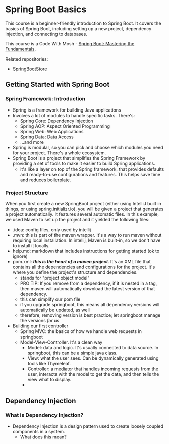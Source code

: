 # Spring Boot Basics
This course is a beginner-friendly introduction to Spring Boot. It covers the basics of Spring Boot, including setting up a new project, dependency injection, and connecting to databases.

This course is a Code With Mosh - [Spring Boot: Mastering the Fundamentals](https://members.codewithmosh.com/courses/enrolled/2741443).

Related repositories:
- [SpringBootStore](https://github.com/erincorbett88/SpringBootStore)

## Getting Started with Spring Boot
### Spring Framework: Introduction
- Spring is a framework for building Java applications
- Involves a lot of modules to handle specific tasks. There's:
  - Spring Core: Dependency Injection
  - Spring AOP: Aspect Oriented Programming
  - Spring Web: Web Applications
  - Spring Data: Data Access
  - ...and more
- Spring is modular, so you can pick and choose which modules you need for your project. There's a whole ecosystem.
- Spring Boot is a project that simplifies the Spring Framework by providing a set of tools to make it easier to build Spring applications.
  - it's like a layer on top of the Spring framework, that provides defaults and ready-to-use configurations and features. This helps save time and reduces boilerplate.
### Project Structure
When you first create a new SpringBoot project (either using IntelliJ built in things, or using spring.initializr.io), you will be given a 
project that generates a project automatically. It features several automatic files. In this example, we
used Maven to set up the project and it yielded the following files:
- .idea: config files, only used by intellij
- .mvn: this is part of the maven wrapper. It's a way to run maven without requiring local installation. In intellij, Maven is built-in, so we don't have to install it locally.
- help.md: markdown that includes instructions for getting started (ok to ignore)
- pom.xml: ***this is the heart of a maven project***. It's an XML file that contains all the dependencies and configurations for the project. It's where you define the project's structure and dependencies.
  - stands for "project object model"
  - PRO TIP: If you remove <version> from a dependency, if it is nested in a <parent> tag, then maven will automatically download the latest version of that dependency.
  - this can simplify our pom file
  - if you upgrade springboot, this means all dependency versions will automatically be updated, as well
  - therefore, removing version is best practice; let springboot manage the versions _for_ us
- Building our first controller
  - Spring MVC: the basics of how we handle web requests in springboot
  - Model-View-Controller. It's a clean way 
    - Model: data and logic. It's usually connected to data source. In springboot, this can be a simple java class.
    - View: what the user sees. Can be dynamically generated using tools like Thymeleaf.
    - Controller: a mediator that handles incoming requests from the user, interacts with the model to get the data, and then tells the view what to display.
    - 

## Dependency Injection
### What is Dependency Injection?
- Dependency Injection is a design pattern used to create loosely coupled components in a system.
  - What does this mean? 
